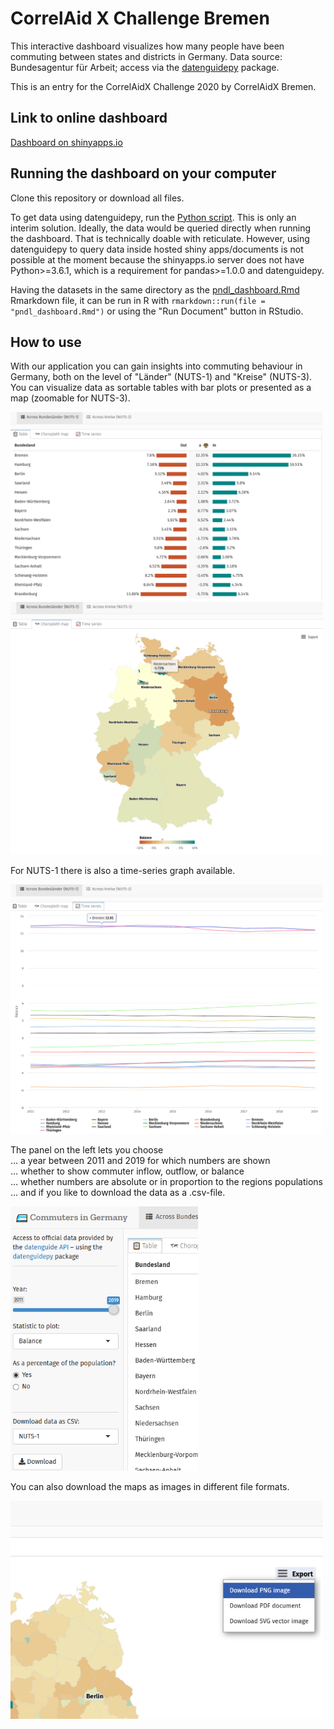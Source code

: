 # CorrelAid X Challenge Bremen

This interactive dashboard visualizes how many people have been commuting between states and districts in Germany. Data source: Bundesagentur für Arbeit; access via the [datenguidepy](https://github.com/CorrelAid/datenguide-python) package.

This is an entry for the CorrelAidX Challenge 2020 by CorrelAidX Bremen.


## Link to online dashboard

[Dashboard on shinyapps.io](https://long39ng.shinyapps.io/pendlerstat_de/)

## Running the dashboard on your computer

Clone this repository or download all files.

To get data using datenguidepy, run the [Python script](https://github.com/CorrelAid/correlaidx-challenge-bremen/blob/master/scripts/get_data.py). This is only an interim solution. Ideally, the data would be queried directly when running the dashboard. That is technically doable with reticulate. However, using datenguidepy to query data inside hosted shiny apps/documents is not possible at the moment because the shinyapps.io server does not have Python>=3.6.1, which is a requirement for pandas>=1.0.0 and datenguidepy.

Having the datasets in the same directory as the [pndl_dashboard.Rmd](https://github.com/CorrelAid/correlaidx-challenge-bremen/blob/master/pndl_dashboard.Rmd) Rmarkdown file, it can be run in R with `rmarkdown::run(file = "pndl_dashboard.Rmd")` or using the "Run Document" button in RStudio.

## How to use

With our application you can gain insights into commuting behaviour in Germany, both on the level of "Länder" (NUTS-1) and "Kreise" (NUTS-3). You can visualize data as sortable tables with bar plots or presented as a map (zoomable for NUTS-3).  

<img alt="Show data as a table" src="./screenshots/datenguide_n1tab.png" width="500"> 
<img alt="Show data in a map" src="screenshots/datenguide_n1map.png" width="500">

For NUTS-1 there is also a time-series graph available.  

<img alt="Show data as time series" src="screenshots/datenguide_n1time.png" width="500">

The panel on the left lets you choose  
… a year between 2011 and 2019 for which numbers are shown  
… whether to show commuter inflow, outflow, or balance  
… whether numbers are absolute or in proportion to the regions populations  
… and if you like to download the data as a .csv-file.  

<img alt="Screenshot of the Shiny app's left sidebar" src="./screenshots/datenguide_leftpanel.png" width="300">  

You can also download the maps as images in different file formats.

<img alt="Download maps as images" src="./screenshots/datenguide_n3mapexportpng.png" width="500">
